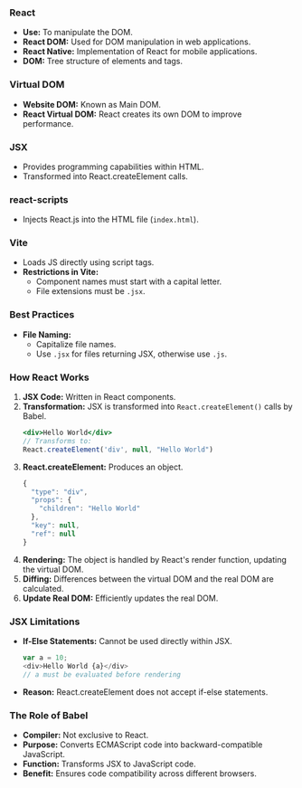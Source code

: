 ### React

- **Use:** To manipulate the DOM.
- **React DOM:** Used for DOM manipulation in web applications.
- **React Native:** Implementation of React for mobile applications.
- **DOM:** Tree structure of elements and tags.

### Virtual DOM
- **Website DOM:** Known as Main DOM.
- **React Virtual DOM:** React creates its own DOM to improve performance.

### JSX
- Provides programming capabilities within HTML.
- Transformed into React.createElement calls.

### react-scripts
- Injects React.js into the HTML file (`index.html`).

### Vite
- Loads JS directly using script tags.
- **Restrictions in Vite:**
  - Component names must start with a capital letter.
  - File extensions must be `.jsx`.

### Best Practices
- **File Naming:**
  - Capitalize file names.
  - Use `.jsx` for files returning JSX, otherwise use `.js`.

### How React Works
1. **JSX Code:** Written in React components.
2. **Transformation:** JSX is transformed into `React.createElement()` calls by Babel.
   ```jsx
   <div>Hello World</div>
   // Transforms to:
   React.createElement('div', null, "Hello World")
   ```
3. **React.createElement:** Produces an object.
   ```javascript
   {
     "type": "div",
     "props": {
       "children": "Hello World"
     },
     "key": null,
     "ref": null
   }
   ```
4. **Rendering:** The object is handled by React's render function, updating the virtual DOM.
5. **Diffing:** Differences between the virtual DOM and the real DOM are calculated.
6. **Update Real DOM:** Efficiently updates the real DOM.

### JSX Limitations
- **If-Else Statements:** Cannot be used directly within JSX.
  ```javascript
  var a = 10;
  <div>Hello World {a}</div>
  // a must be evaluated before rendering
  ```
- **Reason:** React.createElement does not accept if-else statements.

### The Role of Babel
- **Compiler:** Not exclusive to React.
- **Purpose:** Converts ECMAScript code into backward-compatible JavaScript.
- **Function:** Transforms JSX to JavaScript code.
- **Benefit:** Ensures code compatibility across different browsers.